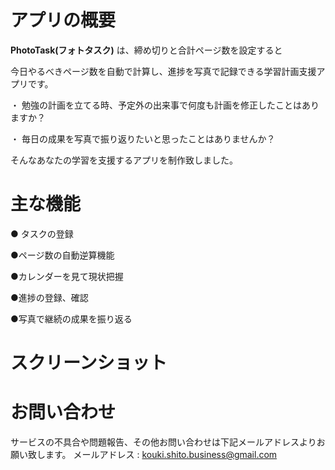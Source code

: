 # アプリの概要

__PhotoTask(フォトタスク)__ は、締め切りと合計ページ数を設定すると

今日やるべきページ数を自動で計算し、進捗を写真で記録できる学習計画支援アプリです。  

・ 勉強の計画を立てる時、予定外の出来事で何度も計画を修正したことはありますか？

・ 毎日の成果を写真で振り返りたいと思ったことはありませんか？

そんなあなたの学習を支援するアプリを制作致しました。

# 主な機能

● タスクの登録

●ページ数の自動逆算機能

●カレンダーを見て現状把握

●進捗の登録、確認

●写真で継続の成果を振り返る

# スクリーンショット



# お問い合わせ

サービスの不具合や問題報告、その他お問い合わせは下記メールアドレスよりお願い致します。
メールアドレス : kouki.shito.business@gmail.com

 
